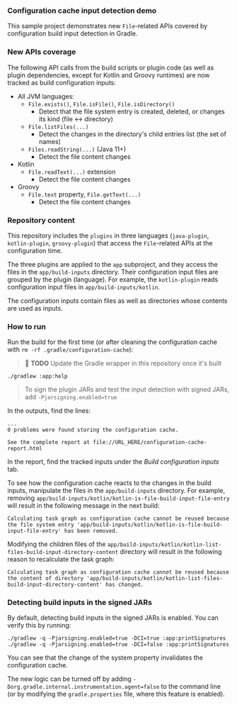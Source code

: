 ### Configuration cache input detection demo

This sample project demonstrates new `File`-related APIs covered by configuration build input detection in Gradle.

### New APIs coverage

The following API calls from the build scripts or plugin code 
(as well as plugin dependencies, except for Kotlin and Groovy runtimes) are now tracked as build configuration inputs:

* All JVM languages:
  * `File.exists()`, `File.isFile()`, `File.isDirectory()`
    * Detect that the file system entry is created, deleted, or changes its kind (file ↔ directory) 
  * `File.listFiles(...)`
    * Detect the changes in the directory's child entries list (the set of names)
  * `Files.readString(...)` (Java 11+)
    * Detect the file content changes
* Kotlin
  * `File.readText(...)` extension
    * Detect the file content changes
* Groovy
  * `File.text` property, `File.getText(...)`
    * Detect the file content changes

### Repository content

This repository includes the `plugins` in three languages (`java-plugin`, `kotlin-plugin`, `groovy-plugin`)
that access the `File`-related APIs at the configuration time.

The three plugins are applied to the `app` subproject, and they access the files in the
`app/build-inputs` directory. Their configuration input files are grouped by the plugin (language).
For example, the `kotlin-plugin` reads configuration input files in `app/build-inputs/kotlin`.

The configuration inputs contain files as well as directories whose contents are used as inputs.

### How to run

Run the build for the first time (or after cleaning the configuration cache with `rm -rf .gradle/configuration-cache`):

> 🔴 **TODO** Update the Gradle wrapper in this repository once it's built 

```
./gradlew :app:help
```

> To sign the plugin JARs and test the input detection with signed JARs, add `-Pjarsigning.enabled=true`

In the outputs, find the lines:

```
...
0 problems were found storing the configuration cache.

See the complete report at file://URL_HERE/configuration-cache-report.html
```

In the report, find the tracked inputs under the _Build configuration inputs_ tab.

To see how the configuration cache reacts to the changes in the build inputs, manipulate
the files in the `app/build-inputs` directory. For example, removing `app/build-inputs/kotlin/kotlin-is-file-build-input-file-entry`
will result in the following message in the next build:

```
Calculating task graph as configuration cache cannot be reused because the file system entry 'app/build-inputs/kotlin/kotlin-is-file-build-input-file-entry' has been removed.
```

Modifying the children files of the `app/build-inputs/kotlin/kotlin-list-files-build-input-directory-content` directory
will result in the following reason to recalculate the task graph:

```
Calculating task graph as configuration cache cannot be reused because the content of directory 'app/build-inputs/kotlin/kotlin-list-files-build-input-directory-content' has changed.
```

### Detecting build inputs in the signed JARs
By default, detecting build inputs in the signed JARs is enabled. You can verify this by running:
```
./gradlew -q -Pjarsigning.enabled=true -DCI=true :app:printSignatures
./gradlew -q -Pjarsigning.enabled=true -DCI=false :app:printSignatures
```
You can see that the change of the system property invalidates the configuration cache.

The new logic can be turned off by adding `-Dorg.gradle.internal.instrumentation.agent=false` to the command line (or by modifying the `gradle.properties` file, where this feature is enabled).
